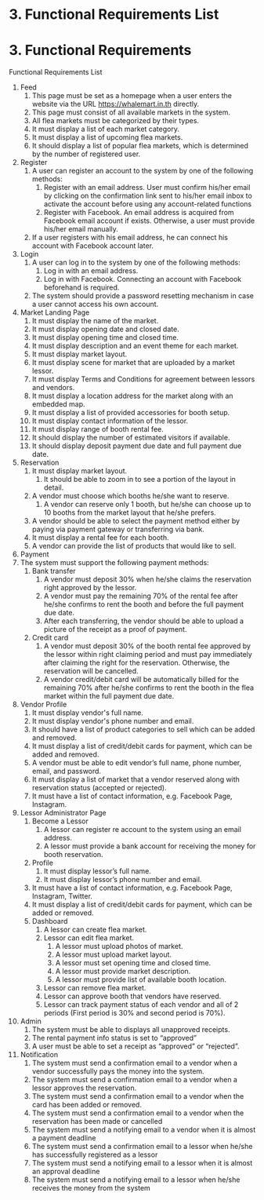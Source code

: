 # 3. Functional Requirements List

# 3. Functional Requirements 

Functional Requirements List
1. Feed
    1. This page must be set as a homepage when a user enters the website via the URL https://whalemart.in.th directly.
    2. This page must consist of all available markets in the system.
    3. All flea markets must be categorized by their types.
    4. It must display a list of each market category.
    5. It must display a list of upcoming flea markets.
    6. It should display a list of popular flea markets, which is determined by the number of registered user.
2. Register
    1. A user can register an account to the system by one of the following methods:
        1. Register with an email address. User must confirm his/her email by clicking on the confirmation link sent to his/her email inbox to activate the account before using any account-related functions
        2. Register with Facebook. An email address is acquired from Facebook email account if exists. Otherwise, a user must provide his/her email manually.
    2. If a user registers with his email address, he can connect his account with Facebook account later.
3. Login
    1. A user can log in to the system by one of the following methods:
        1. Log in with an email address.
        2. Log in with Facebook. Connecting an account with Facebook beforehand is required.
    2. The system should provide a password resetting mechanism in case a user cannot access his own account.
4. Market Landing Page
    1. It must display the name of the market.
    2. It must display opening date and closed date.
    3. It must display opening time and closed time.
    4. It must display description and an event theme for each market.
    5. It must display market layout.
    6. It must display scene for market that are uploaded by a market lessor.
    7. It must display Terms and Conditions for agreement between lessors and     vendors.
    8. It must display a location address for the market along with an     embedded map.
    9. It must display a list of provided accessories for booth setup.
    10. It must display contact information of the lessor.
    11. It must display range of booth rental fee.
    12. It should display the number of estimated visitors if available.
    13. It should display deposit payment due date and full payment due date.
5. Reservation
    1. It must display market layout.
        1. It should be able to zoom in to see a portion of the layout in detail.
    2. A vendor must choose which booths he/she want to reserve.
        1. A vendor can reserve only 1 booth, but he/she can choose up to 10 booths from the market layout that he/she prefers.
    3. A vendor should be able to select the payment method either by paying via payment gateway or transferring via bank.
    4. It must display a rental fee for each booth.
    5. A vendor can provide the list of products that would like to sell.
6. Payment
1. The system must support the following payment methods:
    1. Bank transfer
        1. A vendor must deposit 30% when he/she claims the reservation right approved by the lessor.
        2. A vendor must pay the remaining 70% of the rental fee after he/she confirms to rent the booth and before the full payment due date.
        3. After each transferring, the vendor should be able to upload a picture of the receipt as a proof of payment.
    2. Credit card
        1. A vendor must deposit 30% of the booth rental fee approved by the lessor within right claiming period and must pay immediately after claiming the right for the reservation. Otherwise, the reservation will be cancelled.
        2. A vendor credit/debit card will be automatically billed for the remaining 70% after he/she confirms to rent the booth in the flea market within the full payment due date.
7. Vendor Profile
    1. It must display vendor's full name.
    2. It must display vendor's phone number and email.
    3. It should have a list of product categories to sell which can be added and removed.
    4. It must display a list of credit/debit cards for payment, which can be added and removed.
    5. A vendor must be able to edit vendor’s full name, phone number, email, and password.
    6. It must display a list of market that a vendor reserved along with reservation status (accepted or rejected).
    7. It must have a list of contact information, e.g. Facebook Page, Instagram.
8. Lessor Administrator Page
    1. Become a Lessor
        1. A lessor can register re account to the system using an email     address.
        2. A lessor must provide a bank account for receiving the money for booth reservation.
    2. Profile
        1. It must display lessor’s full name.
        2. It must display lessor’s phone number and email.
    3. It must have a list of contact information, e.g. Facebook Page, Instagram, Twitter.
    4. It must display a list of credit/debit cards for payment, which can be added or removed.
    5. Dashboard
        1. A lessor can create flea market.
        2. Lessor can edit flea market.
            1. A lessor must upload photos of market.
            2. A lessor must upload market layout.
            3. A lessor must set opening time and closed time.
            4. A lessor must provide market description.
            5. A lessor must provide list of available booth location.
        3. Lessor can remove flea market.
        4. Lessor can approve booth that vendors have reserved.
        5. Lessor can track payment status of each vendor and all of 2 periods (First period is 30% and second period is 70%).
9. Admin
    1. The system must be able to displays all unapproved receipts.
    2. The rental payment info status is set to “approved”
    3. A user must be able to set a receipt as “approved” or “rejected”.
10. Notification
    1. The system must send a confirmation email to a vendor when a vendor     successfully pays the money into the system.
    2. The system must send a confirmation email to a vendor when a lessor     approves the reservation.
    3. The system must send a confirmation email to a vendor when the card     has been added or removed.
    4. The system must send a confirmation email to a vendor when the     reservation has been made or cancelled
    5. The system must send a notifying email to a vendor when it is almost a     payment deadline
    6. The system must send a confirmation email to a lessor when he/she has     successfully registered as a lessor
    7. The system must send a notifying email to a lessor when it is almost     an approval deadline
    8. The system must send a notifying email to a lessor when he/she     receives the money from the system